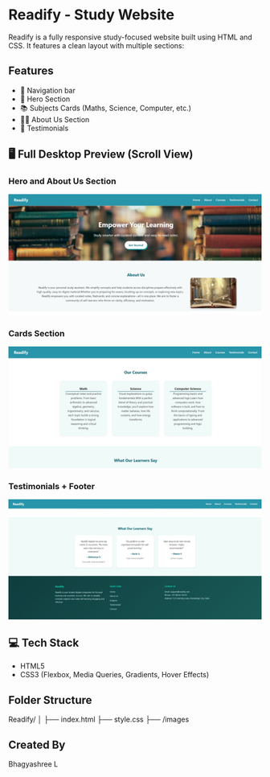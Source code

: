 # Readify - Study Website

Readify is a fully responsive study-focused website built using HTML and CSS. It features a clean layout with multiple sections:

## Features

- 🧭 Navigation bar
- 🎯 Hero Section
- 📚 Subjects Cards (Maths, Science, Computer, etc.)
- 👩‍🏫 About Us Section
- 🌟 Testimonials


## 🖥️ Full Desktop Preview (Scroll View)

### Hero and About Us Section
![Hero Section](top.jpg)

### Cards Section
![About & Cards](cards.jpg)

### Testimonials + Footer
![Testimonials & Footer](footer.jpg)


## 💻 Tech Stack

- HTML5
- CSS3 (Flexbox, Media Queries, Gradients, Hover Effects)
## Folder Structure

Readify/
│
├── index.html
├── style.css
├── /images

## Created By

Bhagyashree L


